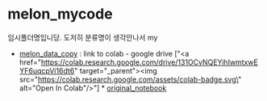 # melon_mycode

임시폴더명입니당.
도저히 분류명이 생각안나서 my

- [melon_data_copy](https://colab.research.google.com/drive/131OCvNQEYihIwmtxwEYF6uqcpVi16dt6) : link to colab - google drive
  ["<a href=\"https://colab.research.google.com/drive/131OCvNQEYihIwmtxwEYF6uqcpVi16dt6" target=\"_parent\"><img src=\"https://colab.research.google.com/assets/colab-badge.svg\" alt=\"Open In Colab\"/></a>"] \* [original_notebook](https://arena.kakao.com/forum/topics/191)
